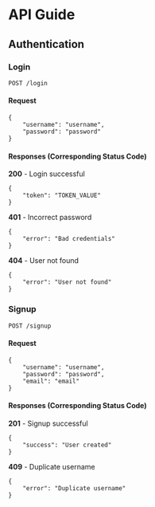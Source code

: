 # API Guide

## Authentication

### Login

```
POST /login
```

#### Request

```
{
    "username": "username",
    "password": "password"
}
```

#### Responses (Corresponding Status Code)

**200** - Login successful

```
{
    "token": "TOKEN_VALUE"
}
```

**401** - Incorrect password

```
{
    "error": "Bad credentials"
}
```

**404** - User not found

```
{
    "error": "User not found"
}
```

### Signup

```
POST /signup
```

#### Request

```
{
    "username": "username",
    "password": "password",
    "email": "email"
}
```

#### Responses (Corresponding Status Code)

**201** - Signup successful

```
{
    "success": "User created"
}
```

**409** - Duplicate username

```
{
    "error": "Duplicate username"
}
```



